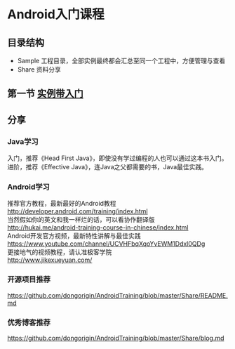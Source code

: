 # Android入门课程
## 目录结构
- Sample 工程目录，全部实例最终都会汇总至同一个工程中，方便管理与查看
- Share 资料分享


## 第一节 [实例带入门](https://github.com/dongorigin/AndroidTraining/blob/master/Chapter1.md)


## 分享
### Java学习  
入门，推荐《Head First Java》，即使没有学过编程的人也可以通过这本书入门。  
进阶，推荐《Effective Java》，连Java之父都需要的书，Java最佳实践。  

### Android学习  
推荐官方教程，最新最好的Android教程  
http://developer.android.com/training/index.html  
当然假如你的英文和我一样烂的话，可以看协作翻译版  
http://hukai.me/android-training-course-in-chinese/index.html  
Android开发官方视频，最新特性讲解与最佳实践  
https://www.youtube.com/channel/UCVHFbqXqoYvEWM1Ddxl0QDg  
更接地气的视频教程，请认准极客学院  
http://www.jikexueyuan.com/  

### 开源项目推荐  
https://github.com/dongorigin/AndroidTraining/blob/master/Share/README.md 

### 优秀博客推荐  
https://github.com/dongorigin/AndroidTraining/blob/master/Share/blog.md  
